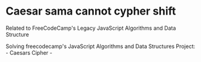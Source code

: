 # Caesar sama cannot cypher shift

Related to FreeCodeCamp's Legacy JavaScript Algorithms and Data Structure

 Solving freecodecamp's JavaScript Algorithms and Data Structures Project:  - Caesars Cipher - 
